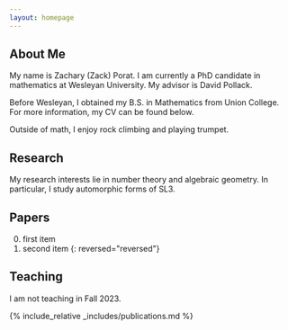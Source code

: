 ```yaml
---
layout: homepage
---
```


## About Me

My name is Zachary (Zack) Porat.  I am currently a PhD candidate in mathematics at Wesleyan University.  My advisor is David Pollack.

Before Wesleyan, I obtained my B.S. in Mathematics from Union College.  For more information, my CV can be found below.

Outside of math, I enjoy rock climbing and playing trumpet. 

## Research 

My research interests lie in number theory and algebraic geometry. In particular, I study automorphic forms of SL3.

## Papers

0. first item
0. second item
{: reversed="reversed"}

## Teaching

I am not teaching in Fall 2023.

{% include_relative _includes/publications.md %}

